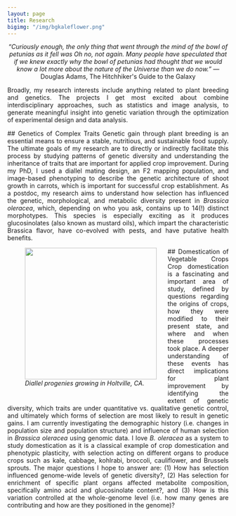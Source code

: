 ```yaml
---
layout: page
title: Research
bigimg: "/img/bgkaleflower.png"
---
```


<center><i>“Curiously enough, the only thing that went through the mind of the bowl of petunias as it fell was Oh no, not again. Many people have speculated that if we knew exactly why the bowl of petunias had thought that we would know a lot more about the nature of the Universe than we do now.” </i> ― Douglas Adams, The Hitchhiker's Guide to the Galaxy</center>   

<p align="justify">
Broadly, my research interests include anything related to plant breeding and genetics. The projects I get most excited about combine interdisciplinary approaches, such as statistics and image analysis, to generate meaningful insight into genetic variation through the optimization of experimental design and data analysis.</p>

<p align="justify">
## Genetics of Complex Traits
Genetic gain through plant breeding is an essential means to ensure a stable, nutritious, and sustainable food supply. The ultimate goals of my research are to directly or indirectly facilitate this process by studying patterns of genetic diversity and understanding the inheritance of traits that are important for applied crop improvement. During my PhD, I used a diallel mating design, an F2 mapping population, and image-based phenotyping to describe the genetic architecture of shoot growth in carrots, which is important for successful crop establishment. As a postdoc, my research aims to understand how selection has influenced the genetic, morphological, and metabolic diversity present in <i>Brassica oleracea</i>, which, depending on who you ask, contains up to 14(!) distinct morphotypes. This species is especially exciting as it produces glucosinolates (also known as mustard oils), which impart the characteristic Brassica flavor, have co-evolved with pests, and have putative health benefits.

<figure>
<div style="float: left; padding-right: 25px; padding-bottom: 25px">
	<img src="/img/carrot_field.png" width="300" alt="">
	<figcaption><i>Diallel progenies growing in Holtville, CA.</i></figcaption>
</div>
</figure>
</p>

<p align="justify">
## Domestication of Vegetable Crops 
Crop domestication is a fascinating and important area of study, defined by questions regarding the origins of crops, how they were modified to their present state, and where and when these processes took place. A deeper understanding of these events has direct implications for plant improvement by identifying the extent of genetic diversity, which traits are under quantitative vs. qualitative genetic control, and ultimately which forms of selection are most likely to result in genetic gains. I am currently investigating the demographic history (i.e. changes in population size and population structure) and influence of human selection in <i>Brassica oleracea</i> using genomic data. I love <i>B. oleracea</i> as a system to study domestication as it is a classical example of crop domestication and phenotypic plasticity, with selection acting on different organs to produce crops such as kale, cabbage, kohlrabi, broccoli, cauliflower, and Brussels sprouts. The major questions I hope to answer are: (1) How has selection influenced genome-wide levels of genetic diversity?, (2) Has selection for enrichment of specific plant organs affected metabolite composition, specifically amino acid and glucosinolate content?, and (3) How is this variation controlled at the whole-genome level (i.e. how many genes are contributing and how are they positioned in the genome)? </p>
